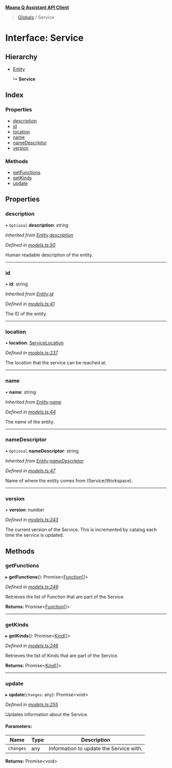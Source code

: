 **[Maana Q Assistant API Client](../README.md)**

> [Globals](../README.md) / Service

# Interface: Service

## Hierarchy

* [Entity](entity.md)

  ↳ **Service**

## Index

### Properties

* [description](service.md#description)
* [id](service.md#id)
* [location](service.md#location)
* [name](service.md#name)
* [nameDescriptor](service.md#namedescriptor)
* [version](service.md#version)

### Methods

* [getFunctions](service.md#getfunctions)
* [getKinds](service.md#getkinds)
* [update](service.md#update)

## Properties

### description

• `Optional` **description**: string

*Inherited from [Entity](entity.md).[description](entity.md#description)*

*Defined in [models.ts:50](https://github.com/maana-io/q-assistant-client/blob/2fdcb17/src/models.ts#L50)*

Human readable description of the entity.

___

### id

•  **id**: string

*Inherited from [Entity](entity.md).[id](entity.md#id)*

*Defined in [models.ts:41](https://github.com/maana-io/q-assistant-client/blob/2fdcb17/src/models.ts#L41)*

The ID of the entity.

___

### location

•  **location**: [ServiceLocation](servicelocation.md)

*Defined in [models.ts:237](https://github.com/maana-io/q-assistant-client/blob/2fdcb17/src/models.ts#L237)*

The location that the service can be reached at.

___

### name

•  **name**: string

*Inherited from [Entity](entity.md).[name](entity.md#name)*

*Defined in [models.ts:44](https://github.com/maana-io/q-assistant-client/blob/2fdcb17/src/models.ts#L44)*

The name of the entity.

___

### nameDescriptor

• `Optional` **nameDescriptor**: string

*Inherited from [Entity](entity.md).[nameDescriptor](entity.md#namedescriptor)*

*Defined in [models.ts:47](https://github.com/maana-io/q-assistant-client/blob/2fdcb17/src/models.ts#L47)*

Name of where the entity comes from (Service/Workspace).

___

### version

•  **version**: number

*Defined in [models.ts:243](https://github.com/maana-io/q-assistant-client/blob/2fdcb17/src/models.ts#L243)*

The current version of the Service.  This is incremented by catalog each
time the service is updated.

## Methods

### getFunctions

▸ **getFunctions**(): Promise\<[Function](function.md)[]>

*Defined in [models.ts:249](https://github.com/maana-io/q-assistant-client/blob/2fdcb17/src/models.ts#L249)*

Retrieves the list of Function that are part of the Service.

**Returns:** Promise\<[Function](function.md)[]>

___

### getKinds

▸ **getKinds**(): Promise\<[Kind](kind.md)[]>

*Defined in [models.ts:246](https://github.com/maana-io/q-assistant-client/blob/2fdcb17/src/models.ts#L246)*

Retrieves the list of Kinds that are part of the Service.

**Returns:** Promise\<[Kind](kind.md)[]>

___

### update

▸ **update**(`changes`: any): Promise\<void>

*Defined in [models.ts:255](https://github.com/maana-io/q-assistant-client/blob/2fdcb17/src/models.ts#L255)*

Updates information about the Service.

#### Parameters:

Name | Type | Description |
------ | ------ | ------ |
`changes` | any | Information to update the Service with.  |

**Returns:** Promise\<void>
